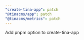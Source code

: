 ```yaml
---
"create-tina-app": patch
"@tinacms/app": patch
"@tinacms/metrics": patch
---
```


Add pnpm option to create-tina-app
